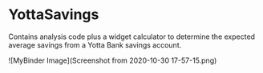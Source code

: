 # YottaSavings
Contains analysis code plus a widget calculator to determine the expected average savings from a Yotta Bank savings account.

![MyBinder Image](Screenshot from 2020-10-30 17-57-15.png)
